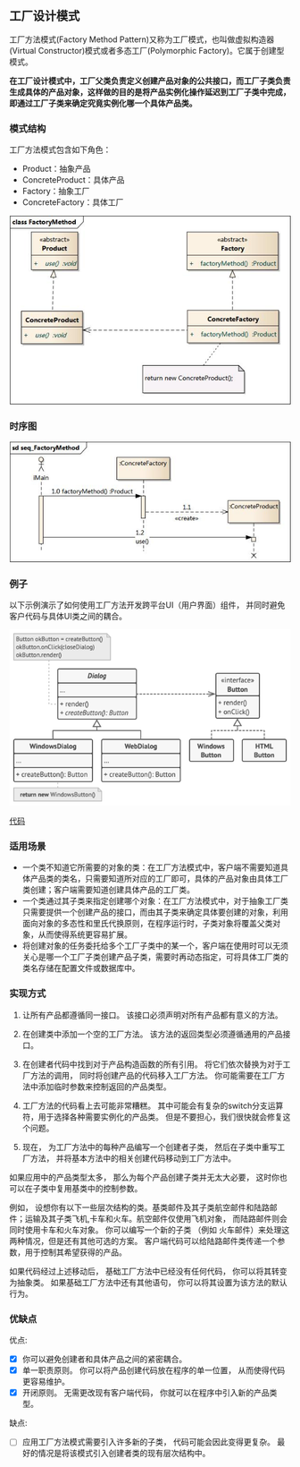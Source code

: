 ## 工厂设计模式

工厂方法模式(Factory Method Pattern)又称为工厂模式，也叫做虚拟构造器(Virtual Constructor)模式或者多态工厂(Polymorphic Factory)。它属于创建型模式。

**在工厂设计模式中，工厂父类负责定义创建产品对象的公共接口，而工厂子类负责生成具体的产品对象，这样做的目的是将产品实例化操作延迟到工厂子类中完成，即通过工厂子类来确定究竟实例化哪一个具体产品类。**

### 模式结构

工厂方法模式包含如下角色：

- Product：抽象产品
- ConcreteProduct：具体产品
- Factory：抽象工厂
- ConcreteFactory：具体工厂

![工厂模式结构图](../res/FactoryMethod.jpg)

### 时序图

![工厂模式时序图](../res/seq_FactoryMethod.jpg)

### 例子

以下示例演示了如何使用工厂方法开发跨平台UI（用户界面）组件， 并同时避免客户代码与具体UI类之间的耦合。

![工厂模式例子](../res/factoryMethodExample.png)

[代码](../../main/java/creational/factorymethod)

### 适用场景

- 一个类不知道它所需要的对象的类：在工厂方法模式中，客户端不需要知道具体产品类的类名，只需要知道所对应的工厂即可，具体的产品对象由具体工厂类创建；客户端需要知道创建具体产品的工厂类。
- 一个类通过其子类来指定创建哪个对象：在工厂方法模式中，对于抽象工厂类只需要提供一个创建产品的接口，而由其子类来确定具体要创建的对象，利用面向对象的多态性和里氏代换原则，在程序运行时，子类对象将覆盖父类对象，从而使得系统更容易扩展。
- 将创建对象的任务委托给多个工厂子类中的某一个，客户端在使用时可以无须关心是哪一个工厂子类创建产品子类，需要时再动态指定，可将具体工厂类的类名存储在配置文件或数据库中。

### 实现方式

1. 让所有产品都遵循同一接口。 该接口必须声明对所有产品都有意义的方法。

2. 在创建类中添加一个空的工厂方法。 该方法的返回类型必须遵循通用的产品接口。

3. 在创建者代码中找到对于产品构造函数的所有引用。 将它们依次替换为对于工厂方法的调用， 同时将创建产品的代码移入工厂方法。 你可能需要在工厂方法中添加临时参数来控制返回的产品类型。

4. 工厂方法的代码看上去可能非常糟糕。 其中可能会有复杂的switch分支运算符，用于选择各种需要实例化的产品类。 但是不要担心，我们很快就会修复这个问题。

5. 现在， 为工厂方法中的每种产品编写一个创建者子类， 然后在子类中重写工厂方法， 并将基本方法中的相关创建代码移动到工厂方法中。

如果应用中的产品类型太多， 那么为每个产品创建子类并无太大必要， 这时你也可以在子类中复用基类中的控制参数。

例如， 设想你有以下一些层次结构的类。基类邮件及其子类航空邮件和陆路邮件；运输及其子类飞机,卡车和火车。航空邮件仅使用飞机对象， 而陆路邮件则会同时使用卡车和火车对象。 你可以编写一个新的子类 （例如
火车邮件）来处理这两种情况，但是还有其他可选的方案。 客户端代码可以给陆路邮件类传递一个参数，用于控制其希望获得的产品。

如果代码经过上述移动后， 基础工厂方法中已经没有任何代码， 你可以将其转变为抽象类。 如果基础工厂方法中还有其他语句， 你可以将其设置为该方法的默认行为。

### 优缺点

优点:

- [x] 你可以避免创建者和具体产品之间的紧密耦合。
- [x] 单一职责原则。 你可以将产品创建代码放在程序的单一位置， 从而使得代码更容易维护。
- [x] 开闭原则。 无需更改现有客户端代码， 你就可以在程序中引入新的产品类型。

缺点:

- [ ]  应用工厂方法模式需要引入许多新的子类， 代码可能会因此变得更复杂。 最好的情况是将该模式引入创建者类的现有层次结构中。


